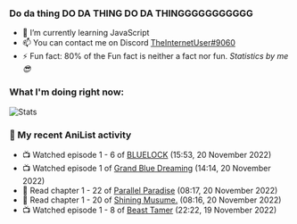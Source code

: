 ### Do da thing DO DA THING DO DA THINGGGGGGGGGGG

<!-- **TheInternetUser0/TheInternetUser0** is a ✨ _special_ ✨ repository because its `README.md` (this file) appears on your GitHub profile. -->


- 🌱 I’m currently learning JavaScript
- 📫 You can contact me on Discord [TheInternetUser#9060](https://discord.com/users/534117072796385300)
- ⚡ Fun fact: 80% of the Fun fact is neither a fact nor fun. _Statistics by me 😎_

### What I'm doing right now:
![Stats](https://discord.c99.nl/widget/theme-3/534117072796385300.png)

### 🌸 My recent AniList activity

<!-- ANILIST_ACTIVITY:start -->

-   📺 Watched episode 1 - 6 of [BLUELOCK](https://anilist.co/anime/137822) (15:53, 20 November 2022)
-   📺 Watched episode 1 of [Grand Blue Dreaming](https://anilist.co/anime/100922) (14:14, 20 November 2022)
-   📖 Read chapter 1 - 22 of [Parallel Paradise](https://anilist.co/manga/98543) (08:17, 20 November 2022)
-   📖 Read chapter 1 - 20 of [Shining Musume.](https://anilist.co/manga/37484) (08:16, 20 November 2022)
-   📺 Watched episode 1 - 8 of [Beast Tamer](https://anilist.co/anime/150695) (22:22, 19 November 2022)

<!-- ANILIST_ACTIVITY:end -->
